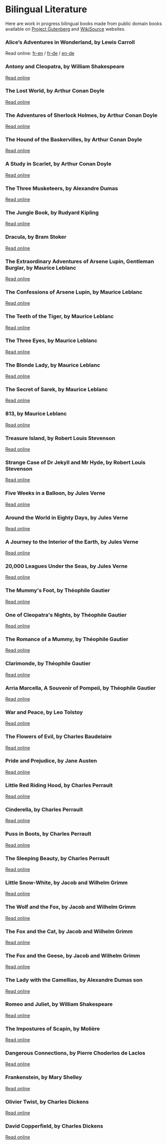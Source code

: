 # Bilingual Literature

Here are work in progress bilingual books made from public domain books available on
[Project Gutenberg][1] and [WikiSource][2] websites.

[1]: http://www.gutenberg.org/
[2]: https://en.wikisource.org/


### Alice’s Adventures in Wonderland, by Lewis Carroll

Read online:
[fr-en](
https://fccm2.github.io/bilingual-literature/Lewis_Carroll/Alice_s_Adventures_in_Wonderland/Alice_s_Adventures_in_Wonderland-fr-en-00.html) /
[fr-de](
https://fccm2.github.io/bilingual-literature/Lewis_Carroll/Alice_s_Adventures_in_Wonderland/Alice_s_Adventures_in_Wonderland-fr-de-00.html) /
[en-de](
https://fccm2.github.io/bilingual-literature/Lewis_Carroll/Alice_s_Adventures_in_Wonderland/Alice_s_Adventures_in_Wonderland-en-de-00.html)


### Antony and Cleopatra, by William Shakespeare

[Read online](
https://fccm2.github.io/bilingual-literature/Shakespeare/Antony_and_Cleopatra/Antony_and_Cleopatra.html)


### The Lost World, by Arthur Conan Doyle

[Read online](
https://fccm2.github.io/bilingual-literature/A_C_Doyle/The_Lost_World/The_Lost_World-00.html)


### The Adventures of Sherlock Holmes, by Arthur Conan Doyle

[Read online](
https://fccm2.github.io/bilingual-literature/A_C_Doyle/The_Adventures_of_Sherlock_Holmes/The_Adventures_of_Sherlock_Holmes.html)


### The Hound of the Baskervilles, by Arthur Conan Doyle

[Read online](
https://fccm2.github.io/bilingual-literature/A_C_Doyle/The_Hound_of_the_Baskervilles/The_Hound_of_the_Baskervilles.html)


### A Study in Scarlet, by Arthur Conan Doyle

[Read online](
https://fccm2.github.io/bilingual-literature/A_C_Doyle/A_Study_in_Scarlet/A_Study_in_Scarlet.html)


### The Three Musketeers, by Alexandre Dumas

[Read online](
https://fccm2.github.io/bilingual-literature/A_Dumas/The_Three_Musketeers/The_Three_Musketeers.html)


### The Jungle Book, by Rudyard Kipling

[Read online](
https://fccm2.github.io/bilingual-literature/Rudyard_Kipling/The_Jungle_Book/The_Jungle_Book-00.html)


### Dracula, by Bram Stoker

[Read online](
https://fccm2.github.io/bilingual-literature/Bram_Stoker/Dracula/Dracula-index.html)


### The Extraordinary Adventures of Arsene Lupin, Gentleman Burglar, by Maurice Leblanc

[Read online](
https://fccm2.github.io/bilingual-literature/Maurice_Leblanc/Arsene_Lupin_Gentleman_Burglar/Arsene_Lupin_Gentleman_Burglar.index.html)


### The Confessions of Arsene Lupin, by Maurice Leblanc

[Read online](
https://fccm2.github.io/bilingual-literature/Maurice_Leblanc/The_Confessions_of_Arsene_Lupin/The_Confessions_of_Arsene_Lupin.index.html)


### The Teeth of the Tiger, by Maurice Leblanc

[Read online](
https://fccm2.github.io/bilingual-literature/Maurice_Leblanc/The_Teeth_of_the_Tiger/The_Teeth_of_the_Tiger-00.html)


### The Three Eyes, by Maurice Leblanc

[Read online](
https://fccm2.github.io/bilingual-literature/Maurice_Leblanc/The_Three_Eyes/The_Three_Eyes-00.html)


### The Blonde Lady, by Maurice Leblanc

[Read online](
https://fccm2.github.io/bilingual-literature/Maurice_Leblanc/The_Blonde_Lady/The_Blonde_Lady-00.html)


### The Secret of Sarek, by Maurice Leblanc

[Read online](
https://fccm2.github.io/bilingual-literature/Maurice_Leblanc/The_Secret_of_Sarek/The_Secret_of_Sarek-00.html)


### 813, by Maurice Leblanc

[Read online](
https://fccm2.github.io/bilingual-literature/Maurice_Leblanc/813/813-00.html)


### Treasure Island, by Robert Louis Stevenson

[Read online](
https://fccm2.github.io/bilingual-literature/R_L_Stevenson/Treasure_Island/Treasure_Island.index.html)


### Strange Case of Dr Jekyll and Mr Hyde, by Robert Louis Stevenson

[Read online](
https://fccm2.github.io/bilingual-literature/R_L_Stevenson/Dr_Jekyll_and_Mr_Hyde/Dr_Jekyll_and_Mr_Hyde-00.html)


### Five Weeks in a Balloon, by Jules Verne

[Read online](
https://fccm2.github.io/bilingual-literature/Jules_Verne/Five_Weeks_in_a_Balloon/Five_Weeks_in_a_Balloon-00.html)


### Around the World in Eighty Days, by Jules Verne

[Read online](
https://fccm2.github.io/bilingual-literature/Jules_Verne/Around_the_World_in_Eighty_Days/Around_the_World_in_Eighty_Days_00.html)


### A Journey to the Interior of the Earth, by Jules Verne

[Read online](
https://fccm2.github.io/bilingual-literature/Jules_Verne/A_Journey_to_the_Interior_of_the_Earth/A_Journey_to_the_Interior_of_the_Earth_00.html)


### 20,000 Leagues Under the Seas, by Jules Verne

[Read online](
https://fccm2.github.io/bilingual-literature/Jules_Verne/20_000_Leagues_Under_the_Seas/20_000_Leagues_Under_the_Seas.html)


### The Mummy's Foot, by Théophile Gautier

[Read online](
https://fccm2.github.io/bilingual-literature/T_Gautier/The_Mummy_s_Foot/The_Mummy_s_Foot.html)


### One of Cleopatra's Nights, by Théophile Gautier

[Read online](
https://fccm2.github.io/bilingual-literature/T_Gautier/One_of_Cleopatra_s_Nights/One_of_Cleopatra_s_Nights.html)


### The Romance of a Mummy, by Théophile Gautier

[Read online](
https://fccm2.github.io/bilingual-literature/T_Gautier/The_Romance_of_a_Mummy/The_Romance_of_a_Mummy.html)


### Clarimonde, by Théophile Gautier

[Read online](
https://fccm2.github.io/bilingual-literature/T_Gautier/Clarimonde/Clarimonde.html)


### Arria Marcella, A Souvenir of Pompeii, by Théophile Gautier

[Read online](
https://fccm2.github.io/bilingual-literature/T_Gautier/A_Souvenir_of_Pompeii/A_Souvenir_of_Pompeii.html)


### War and Peace, by Leo Tolstoy

[Read online](
https://fccm2.github.io/bilingual-literature/Leo_Tolstoy/War_and_Peace/War_and_Peace-00.html)


### The Flowers of Evil, by Charles Baudelaire

[Read online](
https://fccm2.github.io/bilingual-literature/Baudelaire/The_Flowers_of_Evil/The_Flowers_of_Evil.html)


### Pride and Prejudice, by Jane Austen

[Read online](
https://fccm2.github.io/bilingual-literature/Jane_Austen/Pride_and_Prejudice/Pride_and_Prejudice-00.html)


### Little Red Riding Hood, by Charles Perrault

[Read online](
https://fccm2.github.io/bilingual-literature/Charles_Perrault/Little_Red_Riding_Hood/Little_Red_Riding_Hood.html)


### Cinderella, by Charles Perrault

[Read online](
https://fccm2.github.io/bilingual-literature/Charles_Perrault/Cinderella/Cinderella.html)


### Puss in Boots, by Charles Perrault

[Read online](
https://fccm2.github.io/bilingual-literature/Charles_Perrault/Puss_in_Boots/Puss_in_Boots.html)


### The Sleeping Beauty, by Charles Perrault

[Read online](
https://fccm2.github.io/bilingual-literature/Charles_Perrault/The_Sleeping_Beauty/The_Sleeping_Beauty.html)


### Little Snow-White, by Jacob and Wilhelm Grimm

[Read online](
https://fccm2.github.io/bilingual-literature/Grimm/Little_Snow_White/Little_Snow_White.html)


### The Wolf and the Fox, by Jacob and Wilhelm Grimm

[Read online](
https://fccm2.github.io/bilingual-literature/Grimm/The_Wolf_and_the_Fox/The_Wolf_and_the_Fox.html)


### The Fox and the Cat, by Jacob and Wilhelm Grimm

[Read online](
https://fccm2.github.io/bilingual-literature/Grimm/The_Fox_and_the_Cat/The_Fox_and_the_Cat.html)


### The Fox and the Geese, by Jacob and Wilhelm Grimm

[Read online](
https://fccm2.github.io/bilingual-literature/Grimm/The_Fox_and_the_Geese/The_Fox_and_the_Geese.html)


### The Lady with the Camellias, by Alexandre Dumas son

[Read online](
https://fccm2.github.io/bilingual-literature/A_Dumas_son/Camille/Camille.html)


### Romeo and Juliet, by William Shakespeare

[Read online](
https://fccm2.github.io/bilingual-literature/Shakespeare/Romeo_and_Juliet/Romeo_and_Juliet.html)


### The Impostures of Scapin, by Molière

[Read online](
https://fccm2.github.io/bilingual-literature/Moliere/The_Impostures_of_Scapin/The_Impostures_of_Scapin.html)


### Dangerous Connections, by Pierre Choderlos de Laclos

[Read online](
https://fccm2.github.io/bilingual-literature/Choderlos_de_Laclos/Dangerous_Connections/Dangerous_Connections.html)


### Frankenstein, by Mary Shelley 

[Read online](
https://fccm2.github.io/bilingual-literature/Mary_Shelley/Frankenstein/Frankenstein-fr-en-00.html)


### Olivier Twist, by Charles Dickens

[Read online](
https://fccm2.github.io/bilingual-literature/Charles_Dickens/Oliver_Twist/Oliver_Twist-fr-en-00.html)


### David Copperfield, by Charles Dickens

[Read online](
https://fccm2.github.io/bilingual-literature/Charles_Dickens/David_Copperfield/David_Copperfield-en-fr-TOC.html)


